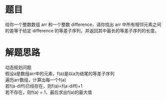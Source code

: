 # 题目
给你一个整数数组 arr 和一个整数 difference，请你找出 arr 中所有相邻元素之间的差等于给定 difference 的等差子序列，并返回其中最长的等差子序列的长度。

# 解题思路
动态规划问题  
假设a是数组arr中的元素，f(a)是以a为结尾的等差子序列  
遍历arr数组，计算出每一个f(a)  
若f(a-diff)已经存在，则f(a)=f(a-diff)+1  
若不存在，则f(a) = 1，最后求出f(a)的最大值